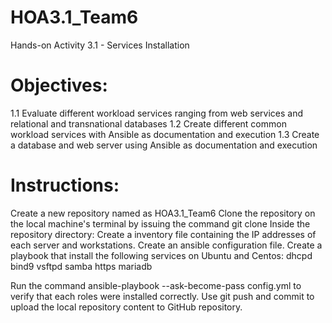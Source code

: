 # HOA3.1_Team6
Hands-on Activity 3.1 -  Services Installation

# Objectives:
  1.1 Evaluate different workload services ranging from web services and relational and transnational databases
  1.2 Create different common workload services with Ansible as documentation and execution
  1.3 Create a database and web server using Ansible as documentation and execution

# Instructions:
  Create a new repository named as HOA3.1_Team6
  Clone the repository on the local machine's terminal by issuing the command git clone <repository-link>
  Inside the repository directory:
	    Create a inventory file containing the IP addresses of each server and workstations.
    	Create an ansible configuration file.
    	Create a playbook that install the following services on Ubuntu and Centos:
          dhcpd
          bind9
          vsftpd
          samba
          https
          mariadb

   Run the command ansible-playbook --ask-become-pass config.yml to verify that each roles were installed correctly.
   Use git push and commit to upload the local repository content to GitHub repository.
